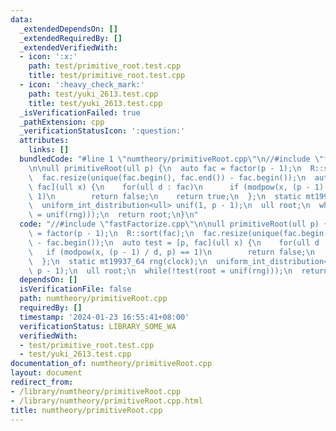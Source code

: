 ```yaml
---
data:
  _extendedDependsOn: []
  _extendedRequiredBy: []
  _extendedVerifiedWith:
  - icon: ':x:'
    path: test/primitive_root.test.cpp
    title: test/primitive_root.test.cpp
  - icon: ':heavy_check_mark:'
    path: test/yuki_2613.test.cpp
    title: test/yuki_2613.test.cpp
  _isVerificationFailed: true
  _pathExtension: cpp
  _verificationStatusIcon: ':question:'
  attributes:
    links: []
  bundledCode: "#line 1 \"numtheory/primitiveRoot.cpp\"\n//#include \"fastFactorize.cpp\"\
    \n\null primitiveRoot(ull p) {\n  auto fac = factor(p - 1);\n  R::sort(fac);\n\
    \  fac.resize(unique(fac.begin(), fac.end()) - fac.begin());\n  auto test = [p,\
    \ fac](ull x) {\n    for(ull d : fac)\n      if (modpow(x, (p - 1) / d, p) ==\
    \ 1)\n        return false;\n    return true;\n  };\n  static mt19937_64 rng(clock);\n\
    \  uniform_int_distribution<ull> unif(1, p - 1);\n  ull root;\n  while(!test(root\
    \ = unif(rng)));\n  return root;\n}\n"
  code: "//#include \"fastFactorize.cpp\"\n\null primitiveRoot(ull p) {\n  auto fac\
    \ = factor(p - 1);\n  R::sort(fac);\n  fac.resize(unique(fac.begin(), fac.end())\
    \ - fac.begin());\n  auto test = [p, fac](ull x) {\n    for(ull d : fac)\n   \
    \   if (modpow(x, (p - 1) / d, p) == 1)\n        return false;\n    return true;\n\
    \  };\n  static mt19937_64 rng(clock);\n  uniform_int_distribution<ull> unif(1,\
    \ p - 1);\n  ull root;\n  while(!test(root = unif(rng)));\n  return root;\n}\n"
  dependsOn: []
  isVerificationFile: false
  path: numtheory/primitiveRoot.cpp
  requiredBy: []
  timestamp: '2024-01-23 16:55:41+08:00'
  verificationStatus: LIBRARY_SOME_WA
  verifiedWith:
  - test/primitive_root.test.cpp
  - test/yuki_2613.test.cpp
documentation_of: numtheory/primitiveRoot.cpp
layout: document
redirect_from:
- /library/numtheory/primitiveRoot.cpp
- /library/numtheory/primitiveRoot.cpp.html
title: numtheory/primitiveRoot.cpp
---
```

